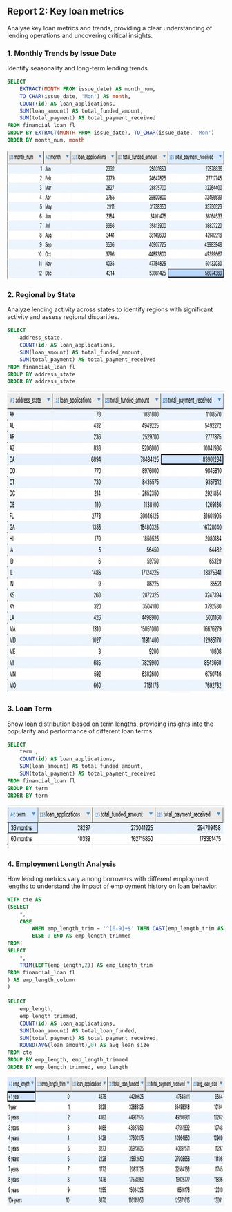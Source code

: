 ## Report 2: Key loan metrics
Analyse key loan metrics and trends, providing a clear understanding of lending operations and uncovering critical insights.

### 1. Monthly Trends by Issue Date  
Identify seasonality and long-term lending trends.  

``` sql 
SELECT 
	EXTRACT(MONTH FROM issue_date) AS month_num,
	TO_CHAR(issue_date, 'Mon') AS month,
	COUNT(id) AS loan_applications,
	SUM(loan_amount) AS total_funded_amount,
	SUM(total_payment) AS total_payment_received
FROM financial_loan fl 
GROUP BY EXTRACT(MONTH FROM issue_date), TO_CHAR(issue_date, 'Mon')
ORDER BY month_num, month
```
<img src="images/monthly.png" width="700" height="300" />


### 2. Regional by State  
Analyze lending activity across states to identify regions with significant activity and assess regional disparities.  

``` sql 
SELECT 
	address_state,
	COUNT(id) AS loan_applications,
	SUM(loan_amount) AS total_funded_amount,
	SUM(total_payment) AS total_payment_received
FROM financial_loan fl 
GROUP BY address_state
ORDER BY address_state
```

<img src="images/states.png" width="700" height="700" />

### 3. Loan Term   
Show loan distribution based on term lengths, providing insights into the popularity and performance of different loan terms.  

```sql
SELECT 
	term ,
	COUNT(id) AS loan_applications,
	SUM(loan_amount) AS total_funded_amount,
	SUM(total_payment) AS total_payment_received
FROM financial_loan fl 
GROUP BY term
ORDER BY term
```
<img src="images/term.png" width="700" height="100" />

### 4. Employment Length Analysis  
How lending metrics vary among borrowers with different employment lengths to understand the impact of employment history on loan behavior.  

```sql
WITH cte AS 
(SELECT 
	*,
    CASE 
        WHEN emp_length_trim ~ '^[0-9]+$' THEN CAST(emp_length_trim AS INTEGER) 
        ELSE 0 END AS emp_length_trimmed
FROM(
SELECT 
	*,
	TRIM(LEFT(emp_length,2)) AS emp_length_trim
FROM financial_loan fl 
) AS emp_length_column
)

SELECT 
	emp_length,
	emp_length_trimmed,
	COUNT(id) AS loan_applications,
	SUM(loan_amount) AS total_loan_funded,
	SUM(total_payment) AS total_payment_received,
	ROUND(AVG(loan_amount),0) AS avg_loan_size
FROM cte 
GROUP BY emp_length, emp_length_trimmed
ORDER BY emp_length_trimmed, emp_length
```

<img src="images/emp_l.png" width="900" height="300" />
